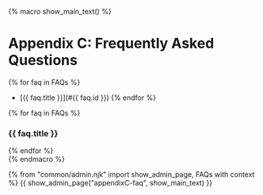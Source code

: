 {% macro show_main_text() %}
<div id="main">

# Appendix C: Frequently Asked Questions

{% for faq in FAQs %} 
* [{{ faq.title }}](#{{ faq.id }})
{% endfor %}

{% for faq in FAQs %} 
<div id="{{ faq.id }}">

### {{ faq.title }} 

<include src="faq.md#{{ faq.id }}" />

</div>
{% endfor %}

</div>
{% endmacro %}

{% from "common/admin.njk" import show_admin_page, FAQs with context %}
{{ show_admin_page("appendixC-faq", show_main_text) }}
